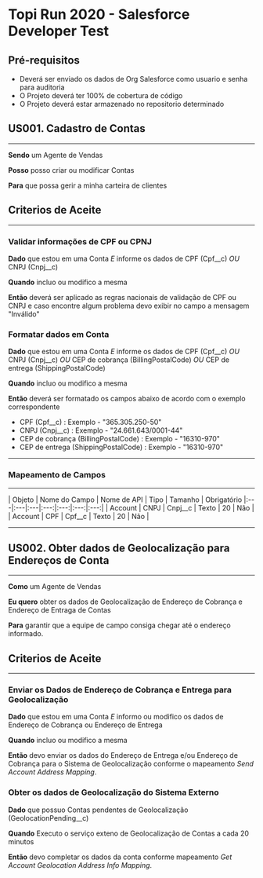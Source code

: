# Topi Run 2020 - Salesforce Developer Test

## Pré-requisitos

* Deverá ser enviado os dados de Org Salesforce como usuario e senha para auditoria
* O Projeto deverá ter 100% de cobertura de código
* O Projeto deverá estar armazenado no repositorio determinado



## US001. Cadastro de Contas
---

**Sendo** um Agente de Vendas

**Posso** posso criar ou modificar Contas 

**Para** que possa gerir a minha carteira de clientes



## Criterios de Aceite
---


### Validar informações de CPF ou CPNJ

**Dado** que estou em uma Conta 
*E* informe os dados de CPF (Cpf__c) 
*OU* CNPJ (Cnpj__c)

**Quando** incluo ou modifico a mesma

**Então** deverá ser aplicado as regras nacionais de validação de CPF ou CNPJ
e caso encontre algum problema devo exibir no campo a mensagem "Inválido"

### Formatar dados em Conta

**Dado** que estou em uma Conta 
*E* informe os dados de CPF (Cpf__c)
*OU* CNPJ (Cnpj__c)
*OU* CEP de cobrança (BillingPostalCode)
*OU* CEP de entrega (ShippingPostalCode)

**Quando** incluo ou modifico a mesma

**Então** deverá ser formatado os campos abaixo de acordo com o exemplo correspondente
* CPF (Cpf__c) :  Exemplo - "365.305.250-50"
* CNPJ (Cnpj__c) :  Exemplo - "24.661.643/0001-44"
* CEP de cobrança (BillingPostalCode) :  Exemplo - "16310-970"
* CEP de entrega (ShippingPostalCode) :  Exemplo - "16310-970"

----

###  Mapeamento de Campos
----

| Objeto | Nome do Campo |  Nome de API | Tipo | Tamanho | Obrigatório
|:---|:---|:---|:---:|:---:|:---:|:---:|
| Account | CNPJ | Cnpj__c | Texto | 20 | Não |
| Account | CPF | Cpf__c | Texto | 20 | Não |




-----

## US002. Obter dados de Geolocalização para Endereços de Conta
---

**Como** um Agente de Vendas

**Eu quero** obter os dados de Geolocalização de Endereço de Cobrança e Endereço de Entraga de Contas

**Para** garantir que a equipe de campo consiga chegar até o endereço informado.



## Criterios de Aceite
---


### Enviar os Dados de Endereço de Cobrança e Entrega para Geolocalização

**Dado** que estou em uma Conta 
*E* informo ou modifico os dados de Endereço de Cobrança ou Endereço de Entrega

**Quando** incluo ou modifico a mesma

**Então** devo enviar os dados do Endereço de Entrega e/ou Endereço de Cobrança para o Sistema de Geolocalização
conforme o mapeamento *Send Account Address Mapping*.


### Obter os dados de Geolocalização do Sistema Externo

**Dado** que possuo Contas pendentes de Geolocalização (GeolocationPending__c)

**Quando** Executo o serviço exteno de Geolocalização de Contas a cada 20 minutos

**Então** devo completar os dados da conta conforme mapeamento *Get Account Geolocation Address Info Mapping*.


